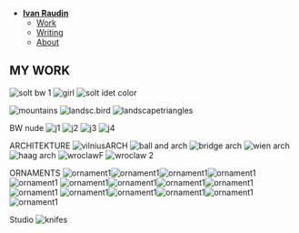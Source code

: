 - [**Ivan Raudin**](./index.md) <!-- Use `index.md` as well. `./` is a shortcut back to your home page `index.md` -->
    - [Work](work.md)
    - [Writing](writing.md)
    - [About](about.md)
## MY WORK

![solt bw 1](img/2022-03-24-00012.jpg)
![girl](img/468_081522.JPG)
![solt idet color](img/photo_2021-12-04_19-12-10.jpg)

![mountains](img/435_081522.JPG)
![landsc.bird](img/437_081522.JPG)
![landscapetriangles](img/494_081922.JPG)


BW nude 
![j1](img/_DSF9461.jpg)
![j2](img/_DSF9491.jpg)
![j3](img/_DSF9586.jpg)
![j4](img/_DSF9604.jpg)

ARCHITEKTURE 
![vilniusARCH](img/R1-12.JPG)
![ball and arch](img/_DSF5150.jpg)
![bridge arch](img/photo_2021-08-25_14-12-18.jpg)
![wien arch](img/photo_2022-07-24_18-07-40.jpg)
![haag arch](img/photo_2022-08-14_13-03-51.jpg)
![wroclawF](img/photo_2022-11-11_16-43-45.jpg)
![wroclaw 2](img/photo_2022-11-11_16-44-23.jpg)

ORNAMENTS 
![ornament1](img/photo_1_2024-02-05_17-54-49.jpg)![ornament1](img/photo_2_2024-02-05_17-54-49.jpg)![ornament1](img/photo_3_2024-02-05_17-54-49.jpg)![ornament1](img/photo_4_2024-02-05_17-54-49.jpg)![ornament1](img/photo_5_2024-02-05_17-54-49.jpg)
![ornament1](img/photo_6_2024-02-05_17-54-49.jpg)![ornament1](img/photo_7_2024-02-05_17-54-49.jpg)![ornament1](img/photo_8_2024-02-05_17-54-49.jpg)![ornament1](img/photo_9_2024-02-05_17-54-49.jpg)![ornament1](img/photo_10_2024-02-05_17-54-49.jpg)
![ornament1](img/photo_11_2024-02-05_17-54-49.jpg)![ornament1](img/photo_12_2024-02-05_17-54-49.jpg)![ornament1](img/photo_13_2024-02-05_17-54-49.jpg)![ornament1](img/photo_14_2024-02-05_17-54-49.jpg)![ornament1](img/photo_15_2024-02-05_17-54-49.jpg)

Studio
![knifes](img/409_062022.JPG)

